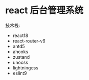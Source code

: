 # react 后台管理系统

技术栈:

- react18
- react-router-v6
- antd5
- ahooks
- zustand
- unocss
- lightningcss
- eslint9
